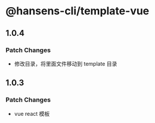 # @hansens-cli/template-vue

## 1.0.4

### Patch Changes

- 修改目录，将里面文件移动到 template 目录

## 1.0.3

### Patch Changes

- vue react 模板
